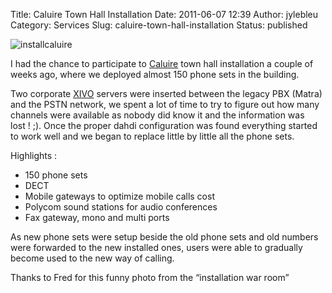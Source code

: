 Title: Caluire Town Hall Installation
Date: 2011-06-07 12:39
Author: jylebleu
Category: Services
Slug: caluire-town-hall-installation
Status: published

![installcaluire](/public/.IMAG0870_m.jpg "installcaluire, juin 2011")

I had the chance to participate to
[Caluire](http://www.ville-caluire.fr/) town hall installation a couple
of weeks ago, where we deployed almost 150 phone sets in the building.

Two corporate [XIVO](https://wiki.xivo.fr/index.php/Accueil) servers
were inserted between the legacy PBX (Matra) and the PSTN network, we
spent a lot of time to try to figure out how many channels were
available as nobody did know it and the information was lost ! ;). Once
the proper dahdi configuration was found everything started to work well
and we began to replace little by little all the phone sets.

Highlights :

-   150 phone sets
-   DECT
-   Mobile gateways to optimize mobile calls cost
-   Polycom sound stations for audio conferences
-   Fax gateway, mono and multi ports

As new phone sets were setup beside the old phone sets and old numbers
were forwarded to the new installed ones, users were able to gradually
become used to the new way of calling.

Thanks to Fred for this funny photo from the “installation war room”

</p>

